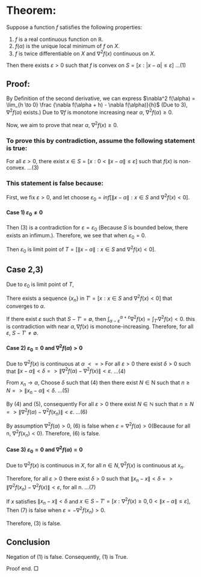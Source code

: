 # Theorem: 
Suppose a function $f$ satisfies the following properties:

1. $f$ is a real continuous function on $\mathbb{R}$.
2. $f(\alpha)$ is the unique local minimum of $f$ on $X$.
3. $f$ is twice differentiable on $X$ and $∇^2f(x)$ continuous on $X$.

Then there exists $ε>0$ such that $f$ is convex on $S = [x : | x - \alpha | \leq ε]$ ...(1)

## Proof: 

By Definition of the second derivative, we can express $\nabla^2 f(\alpha) = \lim_{h \to 0} \frac {\nabla f(\alpha + h) - \nabla f(\alpha)}{h}$ (Due to 3), $∇^2 f(\alpha)$ exists.)
Due to $\nabla f$ is monotone increasing near $\alpha$, $\nabla^2 f(\alpha) \geq 0$.

Now, we aim to prove that near $\alpha$, $\nabla^2 f(x) \geq 0$.

### To prove this by contradiction, assume the following statement is true:

For all $ε>0$, there exist $x \in S = [x: 0< \| x - \alpha \| \leq ε] \text{ such that } f(x)$ is non-convex. ...(3)
### This statement is false because:

First, we fix $ε>0$, and let choose $ε_0 = inf[\|x-\alpha\| : x \in S \text{ and } ∇^2f(x)<0]$.

#### Case 1) $ε_0 ≠ 0$
Then (3) is a contradiction for $ε = ε_0$ (Because $S$ is bounded below, there exists an infimum.). Therefore, we see that when $ε_0 = 0$.

Then $ε_0$ is limit point of $T = [\|x-\alpha\| : x \in S \text{ and } ∇^2f(x)<0]$.

## Case 2,3)

Due to $ε_0$ is limit point of $T$, 

There exists a sequence $\{x_n\}$ in $T' = [x : x \in S \text{ and } ∇^2f(x)<0]$ that converges to $\alpha$.

If there exist $ε$ such that $S-T' = \emptyset$, then $\int_{\alpha - ε}^{\alpha + ε}∇^2 f(x) = \int_{T'}∇^2 f(x) < 0$.
this is contradiction with near $\alpha, ∇ f(x)$ is monotone-increasing.
Therefore,  for all $ε$, $S-T' ≠ \emptyset$.
#### Case 2) $ε_0 = 0$ and  $\nabla^2 f(\alpha)>0$

Due to $\nabla^2 f(x)$ is continuous at $\alpha$
$<=>$ For all $ε>0$ there exist $\delta>0$ such that
$\|x-\alpha\|<\delta => \|∇^2 f(\alpha) -∇^2f(x)\| < ε$. ...(4)

From $x_n \to \alpha$,
Choose $\delta$ such that (4) then
there exist $N \in \text{N}$ such that $n \geq N => \|x_n - \alpha \| < \delta$. ...(5)

By (4) and (5), consequently
For all $ε>0$ there exist $N \in \mathbb{N}$ such that
$n \geq N => \|∇^2 f(\alpha) -∇^2f(x_n)\| < ε$. ...(6)

By assumption $∇^2 f(\alpha) >0$, (6) is false when $ε = ∇^2 f(\alpha)>0$(Because for all n, $∇^2f(x_n) < 0$). Therefore, (6) is false.

#### Case 3) $ε_0 = 0$ and  $\nabla^2 f(\alpha)=0$

Due to $\nabla^2 f(x)$ is continuous in $X$, for all $n \in {N},  \nabla^2 f(x)$ is continuous at $x_n$.

Therefore, for all $ε>0$ there exist $\delta>0$ such that
$\|x_n-x\|<\delta => \|∇^2 f(x_n) -∇^2f(x)\| < ε$, for all n. ...(7)

If $x$ satisfies $\|x_n-x\|<\delta$ and $x \in S-T' = [x : ∇^2 f(x) \geq0,0<\|x-\alpha\| \leq ε] ,$ Then (7) is false when $ε =- ∇^2 f(x_n) > 0$.

Therefore, (3) is false.
## Conclusion

Negation of (1) is false. Consequently, (1) is True.

Proof end. □

